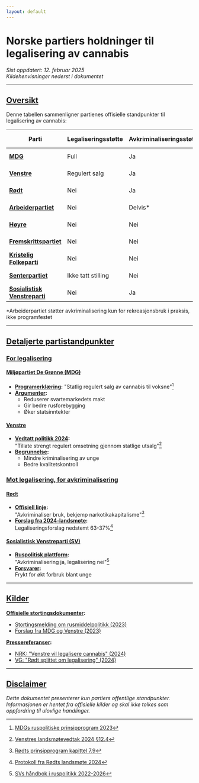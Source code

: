 ```yaml
---
layout: default
---
```


# Norske partiers holdninger til legalisering av cannabis

*Sist oppdatert: 12. februar 2025*  
*Kildehenvisninger nederst i dokumentet*

---

## [Oversikt](pplx://action/followup)

Denne tabellen sammenligner partienes offisielle standpunkter til legalisering av cannabis:

| Parti                | Legaliseringsstøtte | Avkriminaliseringsstøtte | Stortingsstemmer 2023-2025      |
|----------------------|---------------------|--------------------------|----------------------------------|
| **[MDG](pplx://action/followup)**              | Full                | Ja                       | For alle legaliseringsforslag    |
| **[Venstre](pplx://action/followup)**          | Regulert salg       | Ja                       | For alle legaliseringsforslag    |
| **[Rødt](pplx://action/followup)**             | Nei                 | Ja                       | Mot legalisering, for avkrim    |
| **[Arbeiderpartiet](pplx://action/followup)**  | Nei                 | Delvis*                  | Kun støtte til medisinsk bruk    |
| **[Høyre](pplx://action/followup)**            | Nei                 | Nei                      | Mot alle reformforslag          |
| **[Fremskrittspartiet](pplx://action/followup)**| Nei                | Nei                      | Stemmer konsekvent mot          |
| **[Kristelig Folkeparti](pplx://action/followup)**| Nei             | Nei                      | Mot alle rusreformer            |
| **[Senterpartiet](pplx://action/followup)**    | Ikke tatt stilling  | Nei                      | Har ikke stemt på noen forslag  |
| **[Sosialistisk Venstreparti](pplx://action/followup)**| Nei         | Ja                       | For avkrim, mot legalisering    |

*Arbeiderpartiet støtter avkriminalisering kun for rekreasjonsbruk i praksis, ikke programfestet

---

## [Detaljerte partistandpunkter](pplx://action/followup)

### [For legalisering](pplx://action/followup)

#### [Miljøpartiet De Grønne (MDG)](pplx://action/followup)
- **[Programerklæring](pplx://action/followup):** "Statlig regulert salg av cannabis til voksne"[^1]
- **[Argumenter](pplx://action/followup):**  
  - Reduserer svartemarkedets makt  
  - Gir bedre rusforebygging  
  - Øker statsinntekter

#### [Venstre](pplx://action/followup)
- **[Vedtatt politikk 2024](pplx://action/followup):**  
  "Tillate strengt regulert omsetning gjennom statlige utsalg"[^2]  
- **[Begrunnelse](pplx://action/followup):**  
  - Mindre kriminalisering av unge  
  - Bedre kvalitetskontroll

### [Mot legalisering, for avkriminalisering](pplx://action/followup)

#### [Rødt](pplx://action/followup)
- **[Offisiell linje](pplx://action/followup):**  
  "Avkriminaliser bruk, bekjemp narkotikakapitalisme"[^3]  
- **[Forslag fra 2024-landsmøte](pplx://action/followup):**  
  Legaliseringsforslag nedstemt 63-37%[^4]

#### [Sosialistisk Venstreparti (SV)](pplx://action/followup)
- **[Ruspolitisk plattform](pplx://action/followup):**  
  "Avkriminalisering ja, legalisering nei"[^5]  
- **[Forsvarer](pplx://action/followup):**  
  Frykt for økt forbruk blant unge

---

## [Kilder](pplx://action/followup)

[^1]: [MDGs ruspolitiske prinsipprogram 2023](https://mdg.no/politikk/rus)  
[^2]: [Venstres landsmøtevedtak 2024 §12.4](https://venstre.no/politikk/ruspolitikk)  
[^3]: [Rødts prinsipprogram kapittel 7.9](https://roedt.no/var-politikk/rus)  
[^4]: [Protokoll fra Rødts landsmøte 2024](https://roedt.no/landsmote/2024)  
[^5]: [SVs håndbok i ruspolitikk 2022-2026](https://sv.no/politikk/helse)  

**[Offisielle stortingsdokumenter](pplx://action/followup):**  
- [Stortingsmelding om rusmiddelpolitikk (2023)](https://stortinget.no/nn/politikk/rus)  
- [Forslag fra MDG og Venstre (2023)](https://stortinget.no/sak?p=154323)  

**[Pressereferanser](pplx://action/followup):**  
- [NRK: "Venstre vil legalisere cannabis" (2024)](https://nrk.no/venstre-cannabis)  
- [VG: "Rødt splittet om legalisering" (2024)](https://vg.no/roedt-cannabis)  

---

## [Disclaimer  ](pplx://action/followup)
*Dette dokumentet presenterer kun partiers offentlige standpunkter. Informasjonen er hentet fra offisielle kilder og skal ikke tolkes som oppfordring til ulovlige handlinger.*

